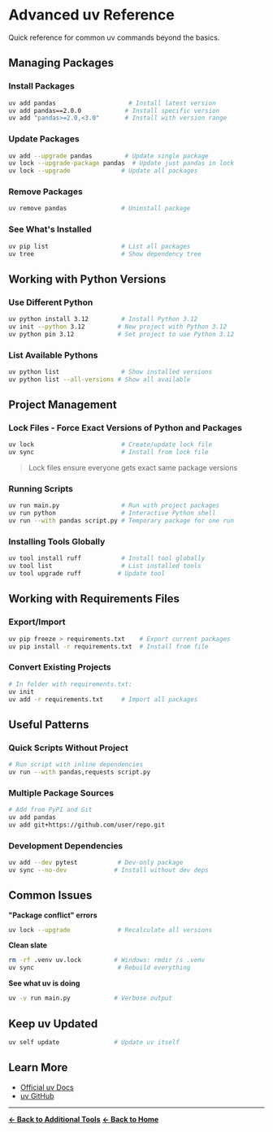 # Advanced uv Reference

Quick reference for common uv commands beyond the basics.

## Managing Packages

### Install Packages

```bash
uv add pandas                    # Install latest version
uv add pandas==2.0.0            # Install specific version
uv add "pandas>=2.0,<3.0"       # Install with version range
```

### Update Packages

```bash
uv add --upgrade pandas         # Update single package
uv lock --upgrade-package pandas  # Update just pandas in lock
uv lock --upgrade              # Update all packages
```

### Remove Packages

```bash
uv remove pandas               # Uninstall package
```

### See What's Installed

```bash
uv pip list                    # List all packages
uv tree                        # Show dependency tree
```

## Working with Python Versions

### Use Different Python

```bash
uv python install 3.12         # Install Python 3.12
uv init --python 3.12         # New project with Python 3.12
uv python pin 3.12            # Set project to use Python 3.12
```

### List Available Pythons

```bash
uv python list                 # Show installed versions
uv python list --all-versions # Show all available
```

## Project Management

### Lock Files - Force Exact Versions of Python and Packages

```bash
uv lock                        # Create/update lock file
uv sync                        # Install from lock file
```
> Lock files ensure everyone gets exact same package versions

### Running Scripts

```bash
uv run main.py                 # Run with project packages
uv run python                  # Interactive Python shell
uv run --with pandas script.py # Temporary package for one run
```

### Installing Tools Globally

```bash
uv tool install ruff           # Install tool globally
uv tool list                   # List installed tools
uv tool upgrade ruff          # Update tool
```

## Working with Requirements Files

### Export/Import

```bash
uv pip freeze > requirements.txt    # Export current packages
uv pip install -r requirements.txt  # Install from file
```

### Convert Existing Projects

```bash
# In folder with requirements.txt:
uv init
uv add -r requirements.txt     # Import all packages
```

## Useful Patterns

### Quick Scripts Without Project

```bash
# Run script with inline dependencies
uv run --with pandas,requests script.py
```

### Multiple Package Sources

```bash
# Add from PyPI and Git
uv add pandas
uv add git+https://github.com/user/repo.git
```

### Development Dependencies

```bash
uv add --dev pytest           # Dev-only package
uv sync --no-dev             # Install without dev deps
```

## Common Issues

**"Package conflict" errors**

```bash
uv lock --upgrade             # Recalculate all versions
```

**Clean slate**

```bash
rm -rf .venv uv.lock         # Windows: rmdir /s .venv
uv sync                       # Rebuild everything
```

**See what uv is doing**

```bash
uv -v run main.py            # Verbose output
```

## Keep uv Updated

```bash
uv self update               # Update uv itself
```

## Learn More

- [Official uv Docs](https://docs.astral.sh/uv/)
- [uv GitHub](https://github.com/astral-sh/uv)

---
**[← Back to Additional Tools](additional-tools-and-resources.md)**
**[← Back to Home](../README.md)**
